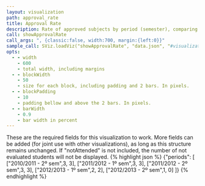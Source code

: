 ```yaml
---
layout: visualization
path: approval_rate
title: Approval Rate
description: Rate of approved subjects by period (semester), comparing to enrolled subjects.
call: showApprovalRate
call_args: ", {classic:false, width:700, margin:{left:0}}"
sample_call: SViz.loadViz("showApprovalRate", "data.json", "#visualization");
opts:
  - - width
    - 600
    - total width, including margins
  - - blockWidth
    - 50
    - size for each block, including padding and 2 bars. In pixels.
  - - blockPadding
    - 10
    - padding bellow and above the 2 bars. In pixels.
  - - barWidth
    - 0.9
    - bar width in percent
---
```


These are the required fields for this visualization to work. More fields can be added (for joint use with other visualizations), as long as this structure remains unchanged. If "notAttended" is not included, the number of not evaluated students will not be displayed.
{% highlight json %}
{"periods": [
["2010/2011 - 2º sem",3, 3],
["2011/2012 - 1º sem",3, 3],
["2011/2012 - 2º sem",3, 3],
["2012/2013 - 1º sem",2, 2],
["2012/2013 - 2º sem",1, 0]
]}
{% endhighlight %}